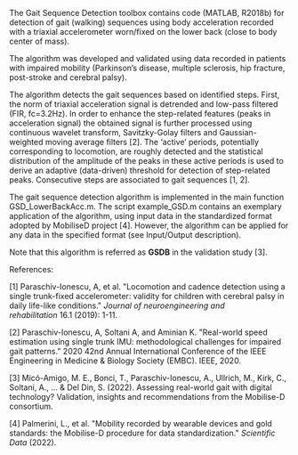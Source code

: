 ﻿The Gait Sequence Detection toolbox contains code (MATLAB, R2018b) for detection of gait (walking) sequences using body acceleration recorded with a triaxial accelerometer worn/fixed on the lower back (close to body center of mass).

The algorithm was developed and validated using data recorded in patients with impaired mobility (Parkinson’s disease, multiple sclerosis, hip fracture, post-stroke and cerebral palsy). 

The algorithm detects the gait sequences based on identified steps. First, the norm of triaxial acceleration signal is detrended and low-pass filtered (FIR, fc=3.2Hz). In order to enhance the step-related features (peaks in acceleration signal) the obtained signal is further processed using continuous wavelet transform, Savitzky-Golay filters and Gaussian-weighted moving average filters [2]. The ‘active’ periods, potentially corresponding to locomotion, are roughly detected and the statistical distribution of the amplitude of the peaks in these active periods is used to derive an adaptive (data-driven) threshold for detection of step-related peaks. Consecutive steps are associated to gait sequences [1, 2]. 

The gait sequence detection algorithm is implemented in the main function GSD\_LowerBackAcc.m.  The script example\_GSD.m contains an exemplary application of the algorithm, using input data in the standardized format adopted by MobiliseD project [4].  However, the algorithm can be applied for any data in the specified format (see Input/Output description).

Note that this algorithm is referred as **GSDB** in the validation study [3].

References:

[1] Paraschiv-Ionescu, A, et al. "Locomotion and cadence detection using a single trunk-fixed accelerometer: validity for children with cerebral palsy in daily life-like conditions." *Journal of neuroengineering and rehabilitation* 16.1 (2019): 1-11.

[2] Paraschiv-Ionescu, A, Soltani A, and Aminian K. "Real-world speed estimation using single trunk IMU: methodological challenges for impaired gait patterns." 2020 42nd Annual International Conference of the IEEE Engineering in Medicine & Biology Society (EMBC). IEEE, 2020.

[3] Micó-Amigo, M. E., Bonci, T., Paraschiv-Ionescu, A., Ullrich, M., Kirk, C., Soltani, A., ... & Del Din, S. (2022). Assessing real-world gait with digital technology? Validation, insights and recommendations from the Mobilise-D consortium.

[4] Palmerini, L., et al. "Mobility recorded by wearable devices and gold standards: the Mobilise-D procedure for data standardization." *Scientific Data* (2022).
